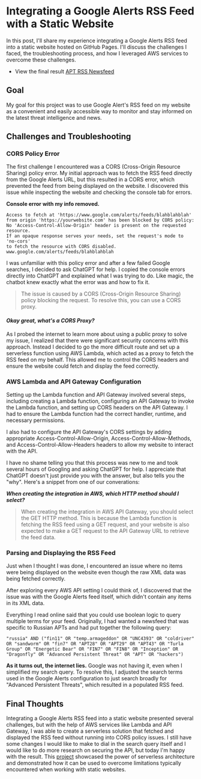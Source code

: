 # Integrating a Google Alerts RSS Feed with a Static Website
In this post, I'll share my experience integrating a Google Alerts RSS feed into a static website hosted on GitHub Pages. I'll discuss the challenges I faced, the troubleshooting process, and how I leveraged AWS services to overcome these challenges.

<ul>
    <li>View the final result <a href="news">APT RSS Newsfeed</a></li>
</ul>

## Goal
My goal for this project was to use Google Alert's RSS feed on my website as a convenient and easily accessible way to monitor and stay informed on the latest threat intelligence and news.

## Challenges and Troubleshooting
### CORS Policy Error
The first challenge I encountered was a CORS (Cross-Origin Resource Sharing) policy error. My initial approach was to fetch the RSS feed directly from the Google Alerts URL, but this resulted in a CORS error, which prevented the feed from being displayed on the website. I discovered this issue while inspecting the website and checking the console tab for errors.

<strong>Console error with my info removed.</strong>
```
Access to fetch at 'https://www.google.com/alerts/feeds/blahblahblah' 
from origin 'https://yourwebsite.com' has been blocked by CORS policy: 
No 'Access-Control-Allow-Origin' header is present on the requested resource. 
If an opaque response serves your needs, set the request's mode to 'no-cors' 
to fetch the resource with CORS disabled.
www.google.com/alerts/feeds/blahblahblah
```

I was unfamiliar with this policy error and after a few failed Google searches, I decided to ask ChatGPT for help. I copied the console errors directly into ChatGPT and explained what I was trying to do. Like magic, the chatbot knew exactly what the error was and how to fix it.

> The issue is caused by a CORS (Cross-Origin Resource Sharing) policy blocking the request. To resolve this, you can use a CORS proxy.

#### <em>Okay great, what's a CORS Proxy?</em>
As I probed the internet to learn more about using a public proxy to solve my issue, I realized that there were significant security concerns with this approach. Instead I decided to go the more difficult route and set up a serverless function using AWS Lambda, which acted as a proxy to fetch the RSS feed on my behalf. This allowed me to control the CORS headers and ensure the website could fetch and display the feed correctly.

### AWS Lambda and API Gateway Configuration
Setting up the Lambda function and API Gateway involved several steps, including creating a Lambda function, configuring an API Gateway to invoke the Lambda function, and setting up CORS headers on the API Gateway. I had to ensure the Lambda function had the correct handler, runtime, and necessary permissions.

I also had to configure the API Gateway's CORS settings by adding appropriate Access-Control-Allow-Origin, Access-Control-Allow-Methods, and Access-Control-Allow-Headers headers to allow my website to interact with the API.

I have no shame telling you that this process was new to me and took several hours of Googling and asking ChatGPT for help. I appreciate that ChatGPT doesn't just provide you with the answer, but also tells you the "why". Here's a snippet from one of our converations:

<strong><em>When creating the integration in AWS, which HTTP method should I select?</em></strong>
> When creating the integration in AWS API Gateway, you should select the GET HTTP method. This is because the Lambda function is fetching the RSS feed using a GET request, and your website is also expected to make a GET request to the API Gateway URL to retrieve the feed data.

### Parsing and Displaying the RSS Feed
Just when I thought I was done, I encountered an issue where no items were being displayed on the website even though the raw XML data was being fetched correctly.

After exploring every AWS API setting I could think of, I discovered that the issue was with the Google Alerts feed itself, which didn't contain any items in its XML data.

Everything I read online said that you could use boolean logic to query multiple terms for your feed. Originally, I had wanted a newsfeed that was specific to Russian APTs and had put together the following query:
```
"russia" AND ("fin11" OR "temp.armageddon" OR "UNC4393" OR "coldriver" OR "sandworm" OR "fin7" OR "APT28" OR "APT29" OR "APT43" OR "Turla Group" OR "Energetic Bear" OR "FIN7" OR "FIN8" OR "Inception" OR "Dragonfly" OR "Advanced Persistent Threat" OR "APT" OR "hackers") 
```
<strong>As it turns out, the internet lies.</strong> Google was not having it, even when I simplified my search query. To resolve this, I adjusted the search terms used in the Google Alerts configuration to just search broadly for "Advanced Persistent Threats", which resulted in a populated RSS feed.

## Final Thoughts
Integrating a Google Alerts RSS feed into a static website presented several challenges, but with the help of AWS services like Lambda and API Gateway, I was able to create a serverless solution that fetched and displayed the RSS feed without running into CORS policy issues. I still have some changes I would like to make to dial in the search query itself and I would like to do more research on securing the API, but today I'm happy with the result. This <a href="news">project</a> showcased the power of serverless architecture and demonstrated how it can be used to overcome limitations typically encountered when working with static websites.